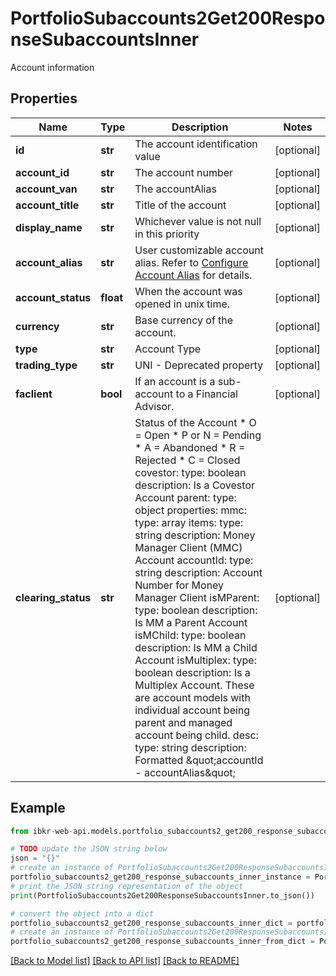 # PortfolioSubaccounts2Get200ResponseSubaccountsInner

Account information

## Properties

Name | Type | Description | Notes
------------ | ------------- | ------------- | -------------
**id** | **str** | The account identification value | [optional] 
**account_id** | **str** | The account number | [optional] 
**account_van** | **str** | The accountAlias | [optional] 
**account_title** | **str** | Title of the account | [optional] 
**display_name** | **str** | Whichever value is not null in this priority | [optional] 
**account_alias** | **str** | User customizable account alias. Refer to [Configure Account Alias](https://guides.interactivebrokers.com/cp/cp.htm#am/settings/accountalias.htm) for details. | [optional] 
**account_status** | **float** | When the account was opened in unix time. | [optional] 
**currency** | **str** | Base currency of the account. | [optional] 
**type** | **str** | Account Type | [optional] 
**trading_type** | **str** | UNI - Deprecated property | [optional] 
**faclient** | **bool** | If an account is a sub-account to a Financial Advisor. | [optional] 
**clearing_status** | **str** | Status of the Account   * O &#x3D; Open   * P or N &#x3D; Pending   * A &#x3D; Abandoned   * R &#x3D; Rejected   * C &#x3D; Closed   covestor:     type: boolean     description: Is a Covestor Account   parent:     type: object     properties:       mmc:         type: array         items:           type: string           description: Money Manager Client (MMC) Account       accountId:         type: string         description: Account Number for Money Manager Client       isMParent:         type: boolean         description: Is MM a Parent Account       isMChild:         type: boolean         description: Is MM a Child Account       isMultiplex:         type: boolean         description: Is a Multiplex Account. These are account models with individual account being parent and managed account being child.   desc:     type: string     description: Formatted \&quot;accountId - accountAlias\&quot;  | [optional] 

## Example

```python
from ibkr-web-api.models.portfolio_subaccounts2_get200_response_subaccounts_inner import PortfolioSubaccounts2Get200ResponseSubaccountsInner

# TODO update the JSON string below
json = "{}"
# create an instance of PortfolioSubaccounts2Get200ResponseSubaccountsInner from a JSON string
portfolio_subaccounts2_get200_response_subaccounts_inner_instance = PortfolioSubaccounts2Get200ResponseSubaccountsInner.from_json(json)
# print the JSON string representation of the object
print(PortfolioSubaccounts2Get200ResponseSubaccountsInner.to_json())

# convert the object into a dict
portfolio_subaccounts2_get200_response_subaccounts_inner_dict = portfolio_subaccounts2_get200_response_subaccounts_inner_instance.to_dict()
# create an instance of PortfolioSubaccounts2Get200ResponseSubaccountsInner from a dict
portfolio_subaccounts2_get200_response_subaccounts_inner_from_dict = PortfolioSubaccounts2Get200ResponseSubaccountsInner.from_dict(portfolio_subaccounts2_get200_response_subaccounts_inner_dict)
```
[[Back to Model list]](../README.md#documentation-for-models) [[Back to API list]](../README.md#documentation-for-api-endpoints) [[Back to README]](../README.md)


